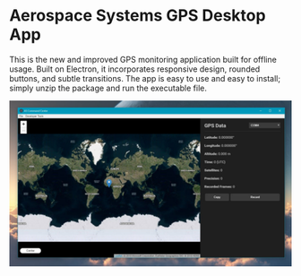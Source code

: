 # Aerospace Systems GPS Desktop App

This is the new and improved GPS monitoring application built for offline usage. 
Built on Electron, it incorporates responsive design, rounded buttons, and subtle transitions.
The app is easy to use and easy to install; simply unzip the package and run the executable file.

![Thumbnail](thumbnail.jpg)
